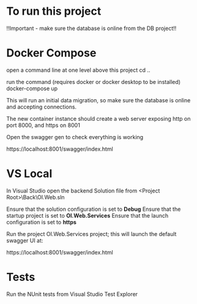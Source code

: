 ﻿To run this project
====================

!!Important - make sure the database is online from the DB project!!

Docker Compose
====================
open a command line at one level above this project
cd ..

run the command (requires docker or docker desktop to be installed)
docker-compose up

This will run an initial data migration, so make sure the database is online and accepting connections.

The new container instance should create a web server exposing http on port 8000, and https on 8001

Open the swagger gen to check everything is working 

https://localhost:8001/swagger/index.html



VS Local
======================
In Visual Studio open the backend Solution file from
\<Project Root>\Back\OI.Web.sln

Ensure that the solution configuration is set to **Debug**
Ensure that the startup project is set to **OI.Web.Services**
Ensure that the launch configuration is set to **https**

Run the project OI.Web.Services project; this will launch the default swagger UI at:

https://localhost:8001/swagger/index.html



Tests
======================

Run the NUnit tests from Visual Studio Test Explorer